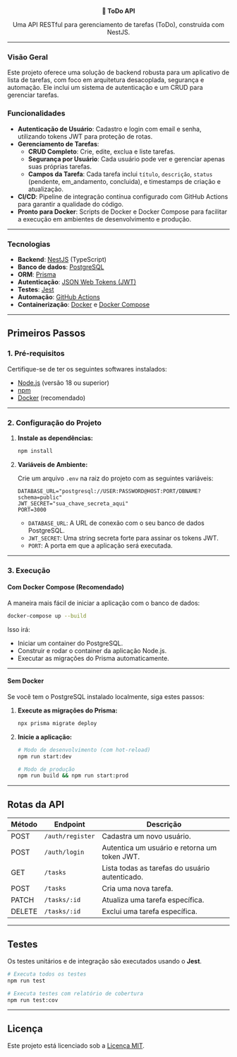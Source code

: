 <p align="center">
  <strong>🚀 ToDo API</strong>
</p>

<p align="center">
  Uma API RESTful para gerenciamento de tarefas (ToDo), construída com NestJS.
</p>

---

### Visão Geral

Este projeto oferece uma solução de backend robusta para um aplicativo de lista de tarefas, com foco em arquitetura desacoplada, segurança e automação. Ele inclui um sistema de autenticação e um CRUD para gerenciar tarefas.

### Funcionalidades

- **Autenticação de Usuário**: Cadastro e login com email e senha, utilizando tokens JWT para proteção de rotas.
- **Gerenciamento de Tarefas**:
  - **CRUD Completo**: Crie, edite, exclua e liste tarefas.
  - **Segurança por Usuário**: Cada usuário pode ver e gerenciar apenas suas próprias tarefas.
  - **Campos da Tarefa**: Cada tarefa inclui `título`, `descrição`, `status` (pendente, em_andamento, concluida), e timestamps de criação e atualização.
- **CI/CD**: Pipeline de integração contínua configurado com GitHub Actions para garantir a qualidade do código.
- **Pronto para Docker**: Scripts de Docker e Docker Compose para facilitar a execução em ambientes de desenvolvimento e produção.

---

### Tecnologias

- **Backend**: [NestJS](https://nestjs.com/) (TypeScript)
- **Banco de dados**: [PostgreSQL](https://www.postgresql.org/)
- **ORM**: [Prisma](https://www.prisma.io/)
- **Autenticação**: [JSON Web Tokens (JWT)](https://jwt.io/)
- **Testes**: [Jest](https://jestjs.io/)
- **Automação**: [GitHub Actions](https://github.com/features/actions)
- **Containerização**: [Docker](https://www.docker.com/) e [Docker Compose](https://docs.docker.com/compose/)

---

## Primeiros Passos

### 1. Pré-requisitos

Certifique-se de ter os seguintes softwares instalados:

- [Node.js](https://nodejs.org/) (versão 18 ou superior)
- [npm](https://docs.npmjs.com/downloading-and-installing-node-js-and-npm)
- [Docker](https://docs.docker.com/get-docker/) (recomendado)

---

### 2. Configuração do Projeto

1. **Instale as dependências:**

   ```bash
   npm install
   ```

2. **Variáveis de Ambiente:**

   Crie um arquivo `.env` na raiz do projeto com as seguintes variáveis:

   ```env
   DATABASE_URL="postgresql://USER:PASSWORD@HOST:PORT/DBNAME?schema=public"
   JWT_SECRET="sua_chave_secreta_aqui"
   PORT=3000
   ```

   - `DATABASE_URL`: A URL de conexão com o seu banco de dados PostgreSQL.
   - `JWT_SECRET`: Uma string secreta forte para assinar os tokens JWT.
   - `PORT`: A porta em que a aplicação será executada.

---

### 3. Execução

#### Com Docker Compose (Recomendado)

A maneira mais fácil de iniciar a aplicação com o banco de dados:

```bash
docker-compose up --build
```

Isso irá:

- Iniciar um container do PostgreSQL.
- Construir e rodar o container da aplicação Node.js.
- Executar as migrações do Prisma automaticamente.

---

#### Sem Docker

Se você tem o PostgreSQL instalado localmente, siga estes passos:

1. **Execute as migrações do Prisma:**

   ```bash
   npx prisma migrate deploy
   ```

2. **Inicie a aplicação:**

   ```bash
   # Modo de desenvolvimento (com hot-reload)
   npm run start:dev

   # Modo de produção
   npm run build && npm run start:prod
   ```

---

## Rotas da API

| Método | Endpoint         | Descrição                                      |
| ------ | ---------------- | ---------------------------------------------- |
| POST   | `/auth/register` | Cadastra um novo usuário.                      |
| POST   | `/auth/login`    | Autentica um usuário e retorna um token JWT.   |
| GET    | `/tasks`         | Lista todas as tarefas do usuário autenticado. |
| POST   | `/tasks`         | Cria uma nova tarefa.                          |
| PATCH  | `/tasks/:id`     | Atualiza uma tarefa específica.                |
| DELETE | `/tasks/:id`     | Exclui uma tarefa específica.                  |

---

## Testes

Os testes unitários e de integração são executados usando o **Jest**.

```bash
# Executa todos os testes
npm run test

# Executa testes com relatório de cobertura
npm run test:cov
```

---

## Licença

Este projeto está licenciado sob a [Licença MIT](LICENSE).
